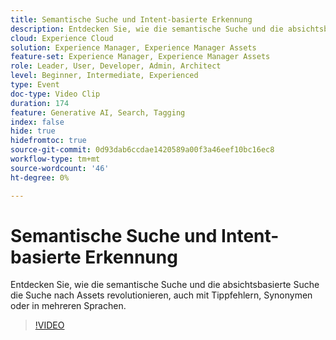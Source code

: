 ```yaml
---
title: Semantische Suche und Intent-basierte Erkennung
description: Entdecken Sie, wie die semantische Suche und die absichtsbasierte Suche die Suche nach Assets revolutionieren, auch mit Tippfehlern, Synonymen oder in mehreren Sprachen.
cloud: Experience Cloud
solution: Experience Manager, Experience Manager Assets
feature-set: Experience Manager, Experience Manager Assets
role: Leader, User, Developer, Admin, Architect
level: Beginner, Intermediate, Experienced
type: Event
doc-type: Video Clip
duration: 174
feature: Generative AI, Search, Tagging
index: false
hide: true
hidefromtoc: true
source-git-commit: 0d93dab6ccdae1420589a00f3a46eef10bc16ec8
workflow-type: tm+mt
source-wordcount: '46'
ht-degree: 0%

---
```



# Semantische Suche und Intent-basierte Erkennung

Entdecken Sie, wie die semantische Suche und die absichtsbasierte Suche die Suche nach Assets revolutionieren, auch mit Tippfehlern, Synonymen oder in mehreren Sprachen.

>[!VIDEO](https://video.tv.adobe.com/v/3459220/?learn=on&enablevpops)
